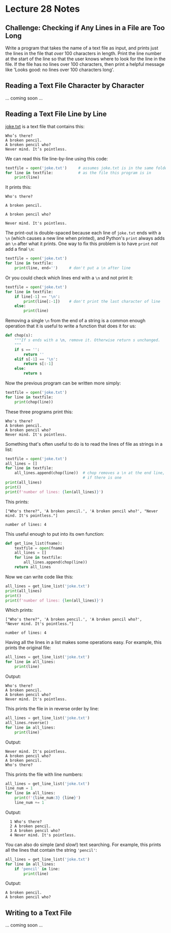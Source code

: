 # Lecture 28 Notes


## Challenge: Checking if Any Lines in a File are Too Long

Write a program that takes the name of a text file as input, and prints just
the lines in the file that *over* 100 characters in length. Print the line
number at the start of the line so that the user knows where to look for the
line in the file. If the file has no lines over 100 characters, then print a
helpful message like 'Looks good: no lines over 100 characters long'.


## Reading a Text File Character by Character

... coming soon ...


## Reading a Text File Line by Line

[joke.txt](joke.txt) is a text file that contains this:

```
Who’s there?
A broken pencil.
A broken pencil who?
Never mind. It’s pointless.
```

We can read this file line-by-line using this code:

```python
textfile = open('joke.txt')     # assumes joke.txt is in the same folder
for line in textfile:           # as the file this program is in
    print(line)
```

It prints this:

```
Who's there?

A broken pencil.

A broken pencil who?

Never mind. It's pointless.

```

The print-out is double-spaced because each line of `joke.txt` ends with a
`\n` (which causes a new line when printed), and Python's `print` always adds
an `\n` after what it prints. One way to fix this problem is to have `print`
*not* add a final `\n`:

```python
textfile = open('joke.txt')
for line in textfile:
    print(line, end='')     # don't put a \n after line
```

Or you could check which lines end with a `\n` and not print it:

```python
textfile = open('joke.txt')
for line in textfile:
    if line[-1] == '\n':
        print(line[:-1])    # don't print the last character of line
    else:
        print(line)
```

Removing a single `\n` from the end of a string is a common enough operation
that it is useful to write a function that does it for us:

```python
def chop(s):
    """If s ends with a \n, remove it. Otherwise return s unchanged.
    """
    if s == '': 
        return ''
    elif s[-1] == '\n': 
        return s[:-1]
    else:
        return s
```

Now the previous program can be written more simply:

```python
textfile = open('joke.txt')
for line in textfile:
    print(chop(line))
```

These three programs print this:

```
Who's there?
A broken pencil.
A broken pencil who?
Never mind. It's pointless.
```

Something that's often useful to do is to read the lines of file as strings in
a list:

```python
textfile = open('joke.txt')
all_lines = []
for line in textfile:
    all_lines.append(chop(line))  # chop removes a \n at the end line,
                                  # if there is one
print(all_lines)
print()
print(f'number of lines: {len(all_lines)}')
```

This prints:

```
["Who's there?", 'A broken pencil.', 'A broken pencil who?', "Never
mind. It's pointless."]

number of lines: 4
```

This useful enough to put into its own function:

```python
def get_line_list(fname):
    textfile = open(fname)
    all_lines = []
    for line in textfile:
        all_lines.append(chop(line))
    return all_lines
```

Now we can write code like this:

```python
all_lines = get_line_list('joke.txt')
print(all_lines)
print()
print(f'number of lines: {len(all_lines)}')
```

Which prints:

```
["Who's there?", 'A broken pencil.', 'A broken pencil who?', 
"Never mind. It's pointless."]

number of lines: 4
```

Having all the lines in a list makes some operations easy. For example, this
prints the original file:

```python
all_lines = get_line_list('joke.txt')
for line in all_lines:
    print(line)
```

Output:

```
Who's there?
A broken pencil.
A broken pencil who?
Never mind. It's pointless.
```

This prints the file in in reverse order by line:

```python
all_lines = get_line_list('joke.txt')
all_lines.reverse()
for line in all_lines:
    print(line)
```

Output:

```
Never mind. It's pointless.
A broken pencil who?
A broken pencil.
Who's there?
```

This prints the file with line numbers:

```python
all_lines = get_line_list('joke.txt')
line_num = 1
for line in all_lines:
    print(f'{line_num:3} {line}')
    line_num += 1
```

Output:

```
  1 Who's there?
  2 A broken pencil.
  3 A broken pencil who?
  4 Never mind. It's pointless.
```

You can also do simple (and slow!) text searching. For example, this prints
all the lines that contain the string `'pencil'`:

```python
all_lines = get_line_list('joke.txt')
for line in all_lines:
    if 'pencil' in line:
        print(line)
```

Output:

```
A broken pencil.
A broken pencil who?
```

## Writing to a Text File

... coming soon ...
